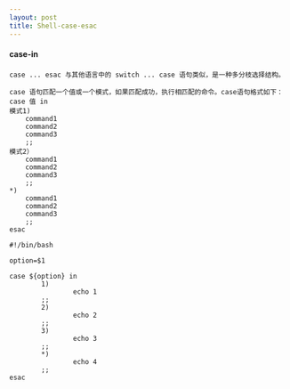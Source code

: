 ```yaml
---
layout: post
title: Shell-case-esac
---
```


#### case-in 

	case ... esac 与其他语言中的 switch ... case 语句类似，是一种多分枝选择结构。
	
	case 语句匹配一个值或一个模式，如果匹配成功，执行相匹配的命令。case语句格式如下：
	case 值 in
	模式1)
	    command1
	    command2
	    command3
	    ;;
	模式2）
	    command1
	    command2
	    command3
	    ;;
	*)
	    command1
	    command2
	    command3
	    ;;
	esac

	#!/bin/bash

	option=$1

	case ${option} in
	        1)
	                echo 1
	        ;;
	        2)
	                echo 2
	        ;;
	        3)
	                echo 3
	        ;;
	        *)
	                echo 4
	        ;;
	esac